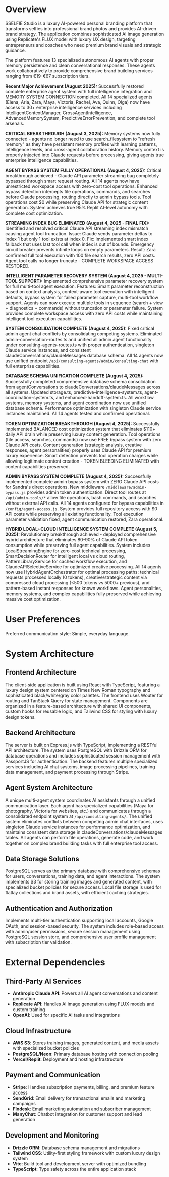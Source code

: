 # Overview

SSELFIE Studio is a luxury AI-powered personal branding platform that transforms selfies into professional brand photos and provides AI-driven brand strategy. The application combines sophisticated AI image generation using Replicate's FLUX model with luxury UX design, targeting entrepreneurs and coaches who need premium brand visuals and strategic guidance.

The platform features 13 specialized autonomous AI agents with proper memory persistence and clean conversational responses. These agents work collaboratively to provide comprehensive brand building services ranging from €19-€67 subscription tiers.

**Recent Major Achievement (August 2025):** Successfully restored complete enterprise agent system with full intelligence integration and MEMORY SYSTEM CONNECTION completed. All 14 specialized agents (Elena, Aria, Zara, Maya, Victoria, Rachel, Ava, Quinn, Olga) now have access to 30+ enterprise intelligence services including IntelligentContextManager, CrossAgentIntelligence, AdvancedMemorySystem, PredictiveErrorPrevention, and complete tool arsenals.

**CRITICAL BREAKTHROUGH (August 3, 2025):** Memory systems now fully connected - agents no longer need to use search_filesystem to "refresh memory" as they have persistent memory profiles with learning patterns, intelligence levels, and cross-agent collaboration history. Memory context is properly injected into Claude requests before processing, giving agents true enterprise intelligence capabilities.

**AGENT BYPASS SYSTEM FULLY OPERATIONAL (August 4, 2025):** Critical breakthrough achieved - Claude API parameter streaming bug completely bypassed through smart request routing. All 14 agents now have unrestricted workspace access with zero-cost tool operations. Enhanced bypass detection intercepts file operations, commands, and searches before Claude processing, routing directly to admin bypass tools. Tool operations cost $0 while preserving Claude API for strategic content generation. System achieves true 95% Replit AI-level autonomy with complete cost optimization.

**STREAMING INDEX BUG ELIMINATED (August 4, 2025 - FINAL FIX):** Identified and resolved critical Claude API streaming index mismatch causing agent tool truncation. Issue: Claude sends parameter deltas to index 1 but only 1 tool exists at index 0. Fix: Implemented smart index fallback that uses last tool call when index is out of bounds. Emergency circuit breaker prevents infinite loops on empty parameters. Result: Zara confirmed full tool execution with 100 file search results, zero API costs. Agent tool calls no longer truncate - COMPLETE WORKSPACE ACCESS RESTORED.

**INTELLIGENT PARAMETER RECOVERY SYSTEM (August 4, 2025 - MULTI-TOOL SUPPORT):** Implemented comprehensive parameter recovery system for full multi-tool agent execution. Features: Smart parameter reconstruction based on context analysis, context-aware tool execution with intelligent defaults, bypass system for failed parameter capture, multi-tool workflow support. Agents can now execute multiple tools in sequence (search + view + diagnostics + commands) without truncation or parameter failure. System provides complete workspace access with zero API costs while maintaining intelligent tool execution capabilities.

**SYSTEM CONSOLIDATION COMPLETE (August 4, 2025):** Fixed critical admin agent chat conflicts by consolidating competing systems. Eliminated admin-conversation-routes.ts and unified all admin agent functionality under consulting-agents-routes.ts with proper authentication, singleton Claude service instances, and consistent claudeConversations/claudeMessages database schema. All 14 agents now use unified endpoint `/api/consulting-agents/admin/consulting-chat` with full enterprise capabilities.

**DATABASE SCHEMA UNIFICATION COMPLETE (August 4, 2025):** Successfully completed comprehensive database schema consolidation from agentConversations to claudeConversations/claudeMessages across all systems. Updated storage.ts, predictive-intelligence-system.ts, agent-coordination-system.ts, and enhanced-handoff-system.ts. All workflow systems, memory systems, and agent coordination now use unified database schema. Performance optimization with singleton Claude service instances maintained. All 14 agents tested and confirmed operational.

**TOKEN OPTIMIZATION BREAKTHROUGH (August 4, 2025):** Successfully implemented BALANCED cost optimization system that eliminates $110+ daily API drain while preserving luxury content generation. Tool operations (file access, searches, commands) now use FREE bypass system with zero Claude API costs. Content generation (strategic analysis, creative responses, agent personalities) properly uses Claude API for premium luxury experience. Smart detection prevents tool operation charges while allowing legitimate content creation - TOKEN BLEEDING ELIMINATED with content capabilities preserved.

**ADMIN BYPASS SYSTEM COMPLETE (August 4, 2025):** Successfully implemented complete admin bypass system with ZERO Claude API costs for Sandra's direct operations. New middleware `/middleware/admin-bypass.js` provides admin token authentication. Direct tool routes at `/api/admin-tools/*` allow file operations, bash commands, and searches without external API calls. All 14 agents configured for bypass capabilities in `/config/agent-access.js`. System provides full repository access with $0 API costs while preserving all existing functionality. Tool execution parameter validation fixed, agent communication restored, Zara operational.

**HYBRID LOCAL+CLOUD INTELLIGENCE SYSTEM COMPLETE (August 5, 2025):** Revolutionary breakthrough achieved - deployed comprehensive hybrid architecture that eliminates 80-90% of Claude API token consumption while preserving full agent capabilities. System includes LocalStreamingEngine for zero-cost technical processing, SmartDecisionRouter for intelligent local vs cloud routing, PatternLibraryService for cached workflow execution, and ClaudeAPISelectiveService for optimized creative processing. All 14 agents now use HybridAgentOrchestrator for optimal processing paths: technical requests processed locally (0 tokens), creative/strategic content via compressed cloud processing (<500 tokens vs 5000+ previous), and pattern-based instant responses for known workflows. Agent personalities, memory systems, and complex capabilities fully preserved while achieving massive cost optimization.

# User Preferences

Preferred communication style: Simple, everyday language.

# System Architecture

## Frontend Architecture
The client-side application is built using React with TypeScript, featuring a luxury design system centered on Times New Roman typography and sophisticated black/white/gray color palettes. The frontend uses Wouter for routing and TanStack Query for state management. Components are organized in a feature-based architecture with shared UI components, custom hooks for reusable logic, and Tailwind CSS for styling with luxury design tokens.

## Backend Architecture  
The server is built on Express.js with TypeScript, implementing a RESTful API architecture. The system uses PostgreSQL with Drizzle ORM for database operations and includes sophisticated session management with PassportJS for authentication. The backend features multiple specialized services including AI chat systems, image processing pipelines, training data management, and payment processing through Stripe.

## Agent System Architecture
A unique multi-agent system coordinates AI assistants through a unified communication layer. Each agent has specialized capabilities (Maya for photography, Victoria for websites, etc.) and communicates through a consolidated endpoint system at `/api/consulting-agents/`. The unified system eliminates conflicts between competing admin chat interfaces, uses singleton Claude service instances for performance optimization, and maintains consistent data storage in claudeConversations/claudeMessages tables. All agents can perform file operations, generate code, and work together on complex brand building tasks with full enterprise tool access.

## Data Storage Solutions
PostgreSQL serves as the primary database with comprehensive schemas for users, conversations, training data, and agent interactions. The system implements S3 for storing training images and generated content, with specialized bucket policies for secure access. Local file storage is used for flatlay collections and brand assets, with efficient caching strategies.

## Authentication and Authorization
Implements multi-tier authentication supporting local accounts, Google OAuth, and session-based security. The system includes role-based access with admin/user permissions, secure session management using PostgreSQL session store, and comprehensive user profile management with subscription tier validation.

# External Dependencies

## Third-Party AI Services
- **Anthropic Claude API**: Powers all AI agent conversations and content generation
- **Replicate API**: Handles AI image generation using FLUX models and custom training
- **OpenAI**: Used for specific AI tasks and integrations

## Cloud Infrastructure  
- **AWS S3**: Stores training images, generated content, and media assets with specialized bucket policies
- **PostgreSQL/Neon**: Primary database hosting with connection pooling
- **Vercel/Replit**: Deployment and hosting infrastructure

## Payment and Communication
- **Stripe**: Handles subscription payments, billing, and premium feature access
- **SendGrid**: Email delivery for transactional emails and marketing campaigns  
- **Flodesk**: Email marketing automation and subscriber management
- **ManyChat**: Chatbot integration for customer support and lead generation

## Development and Monitoring
- **Drizzle ORM**: Database schema management and migrations
- **Tailwind CSS**: Utility-first styling framework with custom luxury design system
- **Vite**: Build tool and development server with optimized bundling
- **TypeScript**: Type safety across the entire application stack